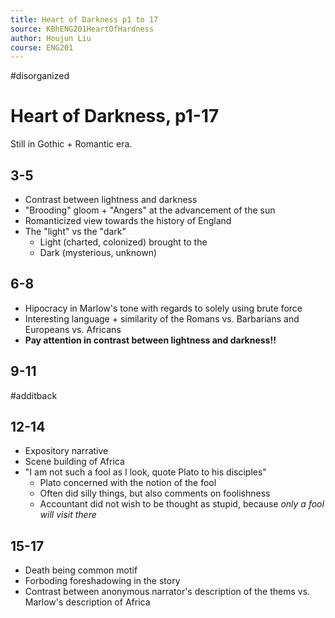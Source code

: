 ```yaml
---
title: Heart of Darkness p1 to 17
source: KBhENG201HeartOfHardness
author: Houjun Liu
course: ENG201
---
```


#disorganized

# Heart of Darkness, p1-17

Still in Gothic + Romantic era.

## 3-5
* Contrast between lightness and darkness
* "Brooding" gloom + "Angers" at the advancement of the sun
* Romanticized view towards the history of England
* The "light" vs the "dark"
    + Light (charted, colonized) brought to the 
    + Dark (mysterious, unknown)

## 6-8
* Hipocracy in Marlow's tone with regards to solely using brute force
* Interesting language + similarity of the Romans vs. Barbarians and Europeans vs. Africans
* **Pay attention in contrast between lightness and darkness!!**

## 9-11
#additback

## 12-14
* Expository narrative
* Scene building of Africa
* "I am not such a fool as I look, quote Plato to his disciples"
    + Plato concerned with the notion of the fool
    + Often did silly things, but also comments on foolishness
    + Accountant did not wish to be thought as stupid, because _only a fool will visit there_

## 15-17
* Death being common motif
* Forboding foreshadowing in the story
* Contrast between anonymous narrator's description of the thems vs. Marlow's description of Africa


